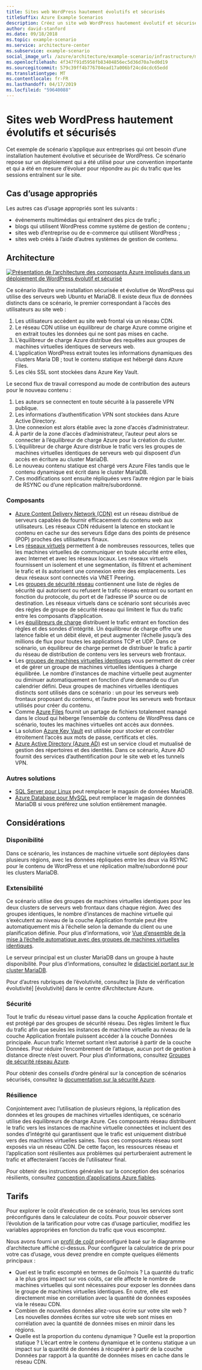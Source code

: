 ```yaml
---
title: Sites web WordPress hautement évolutifs et sécurisés
titleSuffix: Azure Example Scenarios
description: Créez un site web WordPress hautement évolutif et sécurisé pour les événements multimédias.
author: david-stanford
ms.date: 09/18/2018
ms.topic: example-scenario
ms.service: architecture-center
ms.subservice: example-scenario
social_image_url: /azure/architecture/example-scenario/infrastructure/media/secure-scalable-wordpress.png
ms.openlocfilehash: 4f347f91d5958fb83404856ec5d36d70a7ed0d19
ms.sourcegitcommit: 579c39ff4b776704ead17a006bf24cd4cdc65edd
ms.translationtype: MT
ms.contentlocale: fr-FR
ms.lasthandoff: 04/17/2019
ms.locfileid: "59640088"
---
```

# <a name="highly-scalable-and-secure-wordpress-website"></a>Sites web WordPress hautement évolutifs et sécurisés

Cet exemple de scénario s’applique aux entreprises qui ont besoin d’une installation hautement évolutive et sécurisée de WordPress. Ce scénario repose sur un déploiement qui a été utilisé pour une convention importante et qui a été en mesure d’évoluer pour répondre au pic du trafic que les sessions entraînent sur le site.

## <a name="relevant-use-cases"></a>Cas d’usage appropriés

Les autres cas d’usage appropriés sont les suivants :

- événements multimédias qui entraînent des pics de trafic ;
- blogs qui utilisent WordPress comme système de gestion de contenu ;
- sites web d’entreprise ou de e-commerce qui utilisent WordPress ;
- sites web créés à l’aide d’autres systèmes de gestion de contenu.

## <a name="architecture"></a>Architecture

[![Présentation de l’architecture des composants Azure impliqués dans un déploiement de WordPress évolutif et sécurisé](media/secure-scalable-wordpress.png)](media/secure-scalable-wordpress.png#lightbox)

Ce scénario illustre une installation sécurisée et évolutive de WordPress qui utilise des serveurs web Ubuntu et MariaDB. Il existe deux flux de données distincts dans ce scénario, le premier correspondant à l’accès des utilisateurs au site web :

1. Les utilisateurs accèdent au site web frontal via un réseau CDN.
2. Le réseau CDN utilise un équilibreur de charge Azure comme origine et en extrait toutes les données qui ne sont pas mises en cache.
3. L’équilibreur de charge Azure distribue des requêtes aux groupes de machines virtuelles identiques de serveurs web.
4. L’application WordPress extrait toutes les informations dynamiques des clusters Maria DB ; tout le contenu statique est hébergé dans Azure Files.
5. Les clés SSL sont stockées dans Azure Key Vault.

Le second flux de travail correspond au mode de contribution des auteurs pour le nouveau contenu :

1. Les auteurs se connectent en toute sécurité à la passerelle VPN publique.
2. Les informations d’authentification VPN sont stockées dans Azure Active Directory.
3. Une connexion est alors établie avec la zone d’accès d’administrateur.
4. À partir de la zone d’accès d’administrateur, l’auteur peut alors se connecter à l’équilibreur de charge Azure pour la création du cluster.
5. L’équilibreur de charge Azure distribue le trafic vers les groupes de machines virtuelles identiques de serveurs web qui disposent d’un accès en écriture au cluster MariaDB.
6. Le nouveau contenu statique est chargé vers Azure Files tandis que le contenu dynamique est écrit dans le cluster MariaDB.
7. Ces modifications sont ensuite répliquées vers l’autre région par le biais de RSYNC ou d’une réplication maître/subordonné.

### <a name="components"></a>Composants

- [Azure Content Delivery Network (CDN)](/azure/cdn/cdn-overview) est un réseau distribué de serveurs capables de fournir efficacement du contenu web aux utilisateurs. Les réseaux CDN réduisent la latence en stockant le contenu en cache sur des serveurs Edge dans des points de présence (POP) proches des utilisateurs finaux.
- Les [réseaux virtuels](/azure/virtual-network/virtual-networks-overview) permettent à de nombreuses ressources, telles que les machines virtuelles de communiquer en toute sécurité entre elles, avec Internet et avec les réseaux locaux. Les réseaux virtuels fournissent un isolement et une segmentation, ils filtrent et acheminent le trafic et ils autorisent une connexion entre des emplacements. Les deux réseaux sont connectés via VNET Peering.
- Les [groupes de sécurité réseau](/azure/virtual-network/security-overview) contiennent une liste de règles de sécurité qui autorisent ou refusent le trafic réseau entrant ou sortant en fonction du protocole, du port et de l’adresse IP source ou de destination. Les réseaux virtuels dans ce scénario sont sécurisés avec des règles de groupe de sécurité réseau qui limitent le flux du trafic entre les composants d’application.
- Les [équilibreurs de charge](/azure/load-balancer/load-balancer-overview) distribuent le trafic entrant en fonction des règles et des sondes d’intégrité. Un équilibreur de charge offre une latence faible et un débit élevé, et peut augmenter l’échelle jusqu’à des millions de flux pour toutes les applications TCP et UDP. Dans ce scénario, un équilibreur de charge permet de distribuer le trafic à partir du réseau de distribution de contenu vers les serveurs web frontaux.
- Les [groupes de machines virtuelles identiques][docs-vmss] vous permettent de créer et de gérer un groupe de machines virtuelles identiques à charge équilibrée. Le nombre d’instances de machine virtuelle peut augmenter ou diminuer automatiquement en fonction d’une demande ou d’un calendrier défini. Deux groupes de machines virtuelles identiques distincts sont utilisés dans ce scénario : un pour les serveurs web frontaux proposant du contenu, et l’autre pour les serveurs web frontaux utilisés pour créer du contenu.
- Comme [Azure Files](/azure/storage/files/storage-files-introduction) fournit un partage de fichiers totalement managé dans le cloud qui héberge l’ensemble du contenu de WordPress dans ce scénario, toutes les machines virtuelles ont accès aux données.
- La solution [Azure Key Vault](/azure/key-vault/key-vault-overview) est utilisée pour stocker et contrôler étroitement l’accès aux mots de passe, certificats et clés.
- [Azure Active Directory (Azure AD)](/azure/active-directory/fundamentals/active-directory-whatis) est un service cloud et mutualisé de gestion des répertoires et des identités. Dans ce scénario, Azure AD fournit des services d’authentification pour le site web et les tunnels VPN.

### <a name="alternatives"></a>Autres solutions

- [SQL Server pour Linux](/azure/virtual-machines/linux/sql/sql-server-linux-virtual-machines-overview) peut remplacer le magasin de données MariaDB.
- [Azure Database pour MySQL](/azure/mysql/overview) peut remplacer le magasin de données MariaDB si vous préférez une solution entièrement managée.

## <a name="considerations"></a>Considérations

### <a name="availability"></a>Disponibilité

Dans ce scénario, les instances de machine virtuelle sont déployées dans plusieurs régions, avec les données répliquées entre les deux via RSYNC pour le contenu de WordPress et une réplication maître/subordonné pour les clusters MariaDB.

### <a name="scalability"></a>Extensibilité

Ce scénario utilise des groupes de machines virtuelles identiques pour les deux clusters de serveurs web frontaux dans chaque région. Avec des groupes identiques, le nombre d’instances de machine virtuelle qui s’exécutent au niveau de la couche Application frontale peut être automatiquement mis à l’échelle selon la demande du client ou une planification définie. Pour plus d’informations, voir [Vue d’ensemble de la mise à l’échelle automatique avec des groupes de machines virtuelles identiques][docs-vmss-autoscale].

Le serveur principal est un cluster MariaDB dans un groupe à haute disponibilité. Pour plus d’informations, consultez le [didacticiel portant sur le cluster MariaDB][mariadb-tutorial].

Pour d’autres rubriques de l’évolutivité, consultez la [liste de vérification évolutivité] [évolutivité] dans le centre d’Architecture Azure.

### <a name="security"></a>Sécurité

Tout le trafic du réseau virtuel passe dans la couche Application frontale et est protégé par des groupes de sécurité réseau. Des règles limitent le flux du trafic afin que seules les instances de machine virtuelle au niveau de la couche Application frontale puissent accéder à la couche Données principale. Aucun trafic Internet sortant n’est autorisé à partir de la couche Données. Pour réduire l’encombrement de l’attaque, aucun port de gestion à distance directe n’est ouvert. Pour plus d'informations, consultez [Groupes de sécurité réseau Azure][docs-nsg].

Pour obtenir des conseils d’ordre général sur la conception de scénarios sécurisés, consultez la [documentation sur la sécurité Azure][security].

### <a name="resiliency"></a>Résilience

Conjointement avec l’utilisation de plusieurs régions, la réplication des données et les groupes de machines virtuelles identiques, ce scénario utilise des équilibreurs de charge Azure. Ces composants réseau distribuent le trafic vers les instances de machine virtuelle connectées et incluent des sondes d’intégrité qui garantissent que le trafic est uniquement distribué vers des machines virtuelles saines. Tous ces composants réseau sont exposés via un réseau CDN. De cette façon, les ressources réseau et l’application sont résilientes aux problèmes qui perturberaient autrement le trafic et affecteraient l’accès de l’utilisateur final.

Pour obtenir des instructions générales sur la conception des scénarios résilients, consultez [conception d’applications Azure fiables](../../reliability/index.md).

## <a name="pricing"></a>Tarifs

Pour explorer le coût d’exécution de ce scénario, tous les services sont préconfigurés dans le calculateur de coûts. Pour pouvoir observer l’évolution de la tarification pour votre cas d’usage particulier, modifiez les variables appropriées en fonction du trafic que vous escomptez.

Nous avons fourni un [profil de coût][pricing] préconfiguré basé sur le diagramme d’architecture affiché ci-dessus. Pour configurer la calculatrice de prix pour votre cas d’usage, vous devez prendre en compte quelques éléments principaux :

- Quel est le trafic escompté en termes de Go/mois ? La quantité du trafic a le plus gros impact sur vos coûts, car elle affecte le nombre de machines virtuelles qui sont nécessaires pour exposer les données dans le groupe de machines virtuelles identiques. En outre, elle est directement mise en corrélation avec la quantité de données exposées via le réseau CDN.
- Combien de nouvelles données allez-vous écrire sur votre site web ? Les nouvelles données écrites sur votre site web sont mises en corrélation avec la quantité de données mises en miroir dans les régions.
- Quelle est la proportion du contenu dynamique ? Quelle est la proportion statique ? L’écart entre le contenu dynamique et le contenu statique a un impact sur la quantité de données à récupérer à partir de la couche Données par rapport à la quantité de données mises en cache dans le réseau CDN.

<!-- links -->
[architecture]: ./media/architecture-secure-scalable-wordpress.png
[mariadb-tutorial]: /azure/virtual-machines/linux/classic/mariadb-mysql-cluster
[docs-vmss]: /azure/virtual-machine-scale-sets/overview
[docs-vmss-autoscale]: /azure/virtual-machine-scale-sets/virtual-machine-scale-sets-autoscale-overview
[docs-nsg]: /azure/virtual-network/security-overview
[security]: /azure/security/
[availability]: ../../checklist/availability.md
[pricing]: https://azure.com/e/a8c4809dab444c1ca4870c489fbb196b
